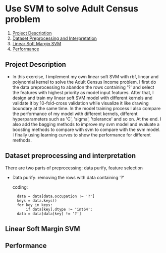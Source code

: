 # Use SVM to solve Adult Census problem

1. [Project Description](#project)
2. [Dataset Preprocessing and Interpretation](#preprocessing)
3. [Linear Soft Margin SVM](#svm)
4. [Performance](#performance)


<a name="project"></a>
## Project Description

* In this exercise, I implement my own linear soft SVM with rbf, linear and polynomial kernel to solve the Adult Census Income problem. I first do the data preprocessing to abandon the rows containing '?' and select the features with highest priority as model input features. After that, I design and train my linear soft SVM model with different kernels and validate it by 10-fold-cross validation while visualize it like drawing boundary at the same time. In the model training process I also compare the performance of my model with different kernels, different hyperparameters such as 'C', 'sigma', 'tolerance' and so on. At the end. I also add the bagging methods to improve my svm model and evaluate a boosting methods to compare with svm to compare with the svm model. I finally using learning curves to show the performance for different methods.

<a name="preprocessing"></a>
## Dataset preprocessing and interpretation
There are two parts of preprocessing: data purify, feature selection
* Data purify: removing the rows with data containing '?'

    coding:
    
        data = data[data.occupation != '?']
        keys = data.keys()
        for key in keys:
            if data[key].dtype != 'int64':
        data = data[data[key] != '?']
        


<a name="svm"></a>
## Linear Soft Margin SVM



<a name="performance"></a>
## Performance

